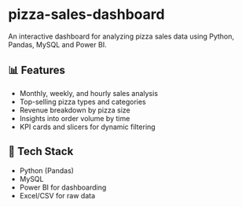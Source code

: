 # pizza-sales-dashboard
An interactive dashboard for analyzing pizza sales data using Python, Pandas, MySQL and Power BI.
## 📊 Features

- Monthly, weekly, and hourly sales analysis
- Top-selling pizza types and categories
- Revenue breakdown by pizza size
- Insights into order volume by time
- KPI cards and slicers for dynamic filtering

## 🧰 Tech Stack

- Python (Pandas)
- MySQL 
- Power BI for dashboarding
- Excel/CSV for raw data

